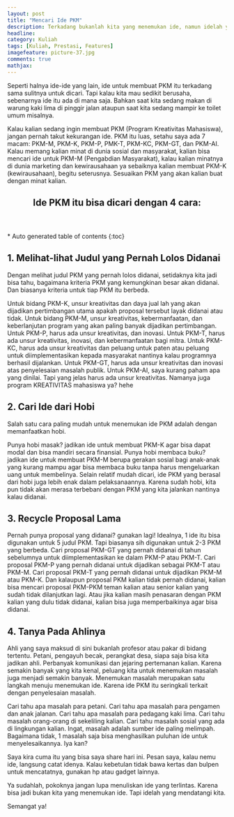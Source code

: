 ```yaml
---
layout: post
title: "Mencari Ide PKM"
description: Terkadang bukanlah kita yang menemukan ide, namun idelah yang mendatangi kita.
headline: 
category: Kuliah
tags: [Kuliah, Prestasi, Features]
imagefeature: picture-37.jpg 
comments: true
mathjax: 
---
```

Seperti halnya ide-ide yang lain, ide untuk membuat PKM itu terkadang sama sulitnya untuk dicari. Tapi kalau kita mau sedikit berusaha, sebenarnya ide itu ada di mana saja. Bahkan saat kita sedang makan di warung kaki lima di pinggir jalan ataupun saat kita sedang mampir ke toilet umum misalnya.

Kalau kalian sedang ingin membuat PKM (Program Kreativitas Mahasiswa), jangan pernah takut kekurangan ide. PKM itu luas, setahu saya ada 7 macam: PKM-M, PKM-K, PKM-P, PMK-T, PKM-KC, PKM-GT, dan PKM-AI. Kalau memang kalian minat di dunia sosial dan masyarakat, kalian bisa mencari ide untuk PKM-M (Pengabdian Masyarakat), kalau kalian minatnya di dunia marketing dan kewirausahaan ya sebaiknya kalian membuat PKM-K (kewirausahaan), begitu seterusnya. Sesuaikan PKM yang akan kalian buat dengan minat kalian.

<section id="table-of-contents" class="toc">
  <header>
    <h1>Ide PKM itu bisa dicari dengan 4 cara:</h1>
  </header>
<div id="drawer" markdown="1">
*  Auto generated table of contents
{:toc}
</div>
</section><!-- /#table-of-contents -->

## 1. Melihat-lihat Judul yang Pernah Lolos Didanai ##

Dengan melihat judul PKM yang pernah lolos didanai, setidaknya kita jadi bisa tahu, bagaimana kriteria PKM yang kemungkinan besar akan didanai. Dan biasanya kriteria untuk tiap PKM itu berbeda.

Untuk bidang PKM-K, unsur kreativitas dan daya jual lah yang akan dijadikan pertimbangan utama apakah proposal tersebut layak didanai atau tidak. Untuk bidang PKM-M, unsur kreativitas, kebermanfaatan, dan keberlanjutan program yang akan paling banyak dijadikan pertimbangan. Untuk PKM-P, harus ada unsur kreativitas, dan inovasi. Untuk PKM-T, harus ada unsur kreativitas, inovasi, dan kebermanfaatan bagi mitra. Untuk PKM-KC, harus ada unsur kreativitas dan peluang untuk paten atau peluang untuk diimplementasikan kepada masyarakat nantinya kalau programnya berhasil dijalankan. Untuk PKM-GT, harus ada unsur kreativitas dan inovasi atas penyelesaian masalah publik. Untuk PKM-AI, saya kurang paham apa yang dinilai. Tapi yang jelas harus ada unsur kreativitas. Namanya juga program KREATIVITAS mahasiswa ya? hehe

## 2. Cari Ide dari Hobi ##

Salah satu cara paling mudah untuk menemukan ide PKM adalah dengan memanfaatkan hobi.

Punya hobi masak? jadikan ide untuk membuat PKM-K agar bisa dapat modal dan bisa mandiri secara finansial. Punya hobi membaca buku? jadikan ide untuk membuat PKM-M berupa gerakan sosial bagi anak-anak yang kurang mampu agar bisa membaca buku tanpa harus mengeluarkan uang untuk membelinya. Selain relatif mudah dicari, ide PKM yang berasal dari hobi juga lebih enak dalam pelaksanaannya. Karena sudah hobi, kita pun tidak akan merasa terbebani dengan PKM yang kita jalankan nantinya kalau didanai.

## 3. Recycle Proposal Lama ##

Pernah punya proposal yang didanai? gunakan lagi! Idealnya, 1 ide itu bisa digunakan untuk 5 judul PKM. Tapi biasanya sih digunakan untuk 2-3 PKM yang berbeda. Cari proposal PKM-GT yang pernah didanai di tahun sebelumnya untuk diimplementasikan ke dalam PKM-P atau PKM-T. Cari proposal PKM-P yang pernah didanai untuk dijadikan sebagai PKM-T atau PKM-M. Cari proposal PKM-T yang pernah didanai untuk dijadikan PKM-M atau PKM-K. Dan kalaupun proposal PKM kalian tidak pernah didanai, kalian bisa mencari proposal PKM-PKM teman kalian atau senior kalian yang sudah tidak dilanjutkan lagi. Atau jika kalian masih penasaran dengan PKM kalian yang dulu tidak didanai, kalian bisa juga memperbaikinya agar bisa didanai.

## 4. Tanya Pada Ahlinya ##

Ahli yang saya maksud di sini bukanlah profesor atau pakar di bidang tertentu. Petani, pengayuh becak, perangkat desa, siapa saja bisa kita jadikan ahli. Perbanyak komunikasi dan jejaring pertemanan kalian. Karena semakin banyak yang kita kenal, peluang kita untuk menemukan masalah juga menjadi semakin banyak. Menemukan masalah merupakan satu langkah menuju menemukan ide. Karena ide PKM itu seringkali terkait dengan penyelesaian masalah.

Cari tahu apa masalah para petani. Cari tahu apa masalah para pengamen dan anak jalanan. Cari tahu apa masalah para pedagang kaki lima. Cari tahu masalah orang-orang di sekeliling kalian. Cari tahu masalah sosial yang ada di lingkungan kalian. Ingat, masalah adalah sumber ide paling melimpah. Bagaimana tidak, 1 masalah saja bisa menghasilkan puluhan ide untuk menyelesaikannya. Iya kan?



Saya kira cuma itu yang bisa saya share hari ini. Pesan saya, kalau nemu ide, langsung catat idenya. Kalau kebetulan tidak bawa kertas dan bulpen untuk mencatatnya, gunakan hp atau gadget lainnya.

Ya sudahlah, pokoknya jangan lupa menuliskan ide yang terlintas. Karena bisa jadi bukan kita yang menemukan ide. Tapi idelah yang mendatangi kita.

Semangat ya!